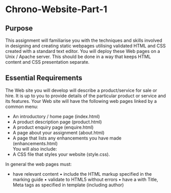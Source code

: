 # Chrono-Website-Part-1

## Purpose

This assignment will familiarise you with the techniques and skills involved in designing and creating static webpages utilising validated HTML and CSS created with a standard text editor. You will deploy these Web pages on a Unix / Apache server. This should be done in a way that keeps HTML content and CSS presentation separate.

## Essential Requirements

The Web site you will develop will describe a product/service for sale or hire.
It is up to you to provide details of the particular product or service and its features. Your Web site will have the following web pages linked by a common menu:
* An introductory / home page (index.html)
* A product description page (product.html)
* A product enquiry page (enquire.html)
* A page about your assignment (about.html)
* A page that lists any enhancements you have made (enhancements.html) </br>
You will also include:
* A CSS file that styles your website (style.css).

In general the web pages must:
* have relevant content
• include the HTML markup specified in the marking guide
• validate to HTML5 without errors
• have a **<head>** with Title, Meta tags as specified in template (including author)
